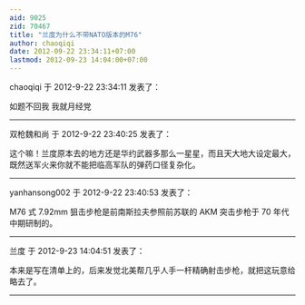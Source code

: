 ```yaml
---
aid: 9025
zid: 70467
title: "兰度为什么不带NATO版本的M76"
author: chaoqiqi
date: 2012-09-22 23:34:11+07:00
lastmod: 2012-09-23 14:04:00+07:00
---
```


chaoqiqi 于 2012-9-22 23:34:11 发表了：

如题不回我 我就月经党

---

双枪魏和尚 于 2012-9-22 23:40:25 发表了：

这个嘛！兰度原本去的地方还是华约武器多那么一星星，而且天大地大设定最大，既然送军火来你就不能把临高军队的弹药口径复杂化。

---

yanhansong002 于 2012-9-22 23:40:53 发表了：

M76 式 7.92mm 狙击步枪是前南斯拉夫参照前苏联的 AKM 突击步枪于 70 年代中期研制的。

---

兰度 于 2012-9-23 14:04:51 发表了：

本来是写在清单上的，后来发觉北美帮几乎人手一杆精确射击步枪，就把这玩意给略去了。

---
